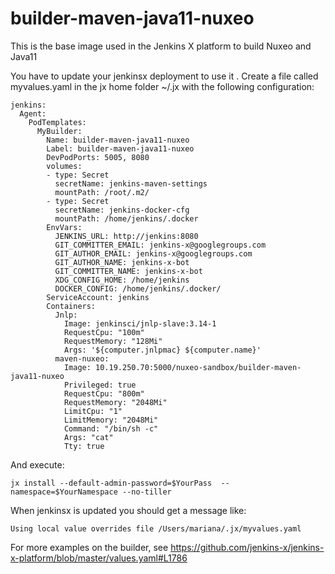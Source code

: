 # builder-maven-java11-nuxeo

This is the base image used in the Jenkins X platform to build Nuxeo and Java11

You have to update your jenkinsx deployment to use it .
Create a file called myvalues.yaml in the jx home folder  ~/.jx with the following configuration:

```
jenkins:
  Agent:
    PodTemplates:
      MyBuilder:
        Name: builder-maven-java11-nuxeo
        Label: builder-maven-java11-nuxeo
        DevPodPorts: 5005, 8080
        volumes:
        - type: Secret
          secretName: jenkins-maven-settings
          mountPath: /root/.m2/
        - type: Secret
          secretName: jenkins-docker-cfg
          mountPath: /home/jenkins/.docker
        EnvVars:
          JENKINS_URL: http://jenkins:8080
          GIT_COMMITTER_EMAIL: jenkins-x@googlegroups.com
          GIT_AUTHOR_EMAIL: jenkins-x@googlegroups.com
          GIT_AUTHOR_NAME: jenkins-x-bot
          GIT_COMMITTER_NAME: jenkins-x-bot
          XDG_CONFIG_HOME: /home/jenkins
          DOCKER_CONFIG: /home/jenkins/.docker/
        ServiceAccount: jenkins
        Containers:
          Jnlp:
            Image: jenkinsci/jnlp-slave:3.14-1
            RequestCpu: "100m"
            RequestMemory: "128Mi"
            Args: '${computer.jnlpmac} ${computer.name}'
          maven-nuxeo:
            Image: 10.19.250.70:5000/nuxeo-sandbox/builder-maven-java11-nuxeo
            Privileged: true
            RequestCpu: "800m"
            RequestMemory: "2048Mi"
            LimitCpu: "1"
            LimitMemory: "2048Mi"
            Command: "/bin/sh -c"
            Args: "cat"
            Tty: true
```

And execute:

```
jx install --default-admin-password=$YourPass  --namespace=$YourNamespace --no-tiller
```

When jenkinsx is updated you should get a message like:

```
Using local value overrides file /Users/mariana/.jx/myvalues.yaml
```

For more examples on the builder, see https://github.com/jenkins-x/jenkins-x-platform/blob/master/values.yaml#L1786
